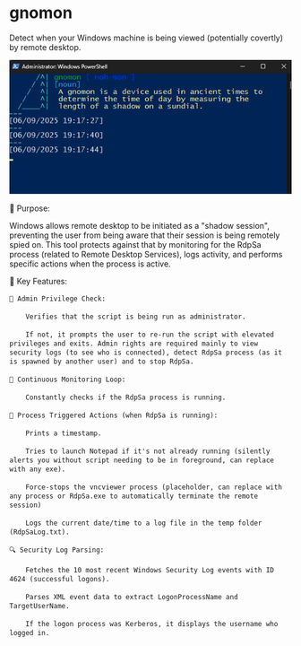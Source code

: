 # gnomon
Detect when your Windows machine is being viewed (potentially covertly) by remote desktop.

![Screenshot](https://github.com/jgdf42/gnomon/raw/main/gnomon.png)


🔧 Purpose:

Windows allows remote desktop to be initiated as a "shadow session", preventing the user from being aware that their session is being remotely spied on. This tool protects against that by monitoring for the RdpSa process (related to Remote Desktop Services), logs activity, and performs specific actions when the process is active. 

🧩 Key Features:

    🔐 Admin Privilege Check:

        Verifies that the script is being run as administrator.

        If not, it prompts the user to re-run the script with elevated privileges and exits. Admin rights are required mainly to view security logs (to see who is connected), detect RdpSa process (as it is spawned by another user) and to stop RdpSa. 

    🔄 Continuous Monitoring Loop:

        Constantly checks if the RdpSa process is running.

    📝 Process Triggered Actions (when RdpSa is running):

        Prints a timestamp.

        Tries to launch Notepad if it's not already running (silently alerts you without script needing to be in foreground, can replace with any exe).

        Force-stops the vncviewer process (placeholder, can replace with any process or RdpSa.exe to automatically terminate the remote session)
    
        Logs the current date/time to a log file in the temp folder (RdpSaLog.txt).

    🔍 Security Log Parsing:

        Fetches the 10 most recent Windows Security Log events with ID 4624 (successful logons).

        Parses XML event data to extract LogonProcessName and TargetUserName.

        If the logon process was Kerberos, it displays the username who logged in.
    
